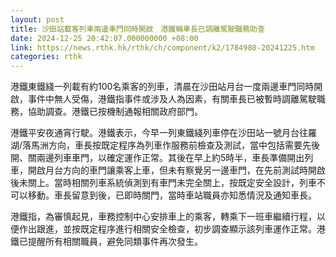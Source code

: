 ```yaml
---
layout: post
title: 沙田站載客列車兩邊車門同時開啟　港鐵稱車長已調離駕駛職務助查
date: 2024-12-25 20:42:07.000000000 +08:00
link: https://news.rthk.hk/rthk/ch/component/k2/1784980-20241225.htm
categories: rthk
---
```


港鐵東鐵綫一列載有約100名乘客的列車，清晨在沙田站月台一度兩邊車門同時開啟，事件中無人受傷，港鐵指事件或涉及人為因素，有關車長已被暫時調離駕駛職務，協助調查。港鐵已按機制通報相關政府部門。

港鐵平安夜通宵行駛。港鐵表示，今早一列東鐵綫列車停在沙田站一號月台往羅湖/落馬洲方向，車長按既定程序為列車作服務前檢查及測試，當中包括需要先後開、關兩邊列車車門，以確定運作正常。其後在早上約5時半，車長準備開出列車，開啟月台方向的車門讓乘客上車，但未有察覺另一邊車門，在先前測試時開啟後未關上。當時相關列車系統偵測到有車門未完全關上，按既定安全設計，列車不可以移動。車長留意到後，已即時關門，當時車站職員亦知悉情況及通知車長。

港鐵指，為審慎起見，車務控制中心安排車上的乘客，轉乘下一班車繼續行程，以便作出跟進，並按既定程序進行相關安全檢查，初步調查顯示該列車運作正常。港鐵已提醒所有相關職員，避免同類事件再次發生。
